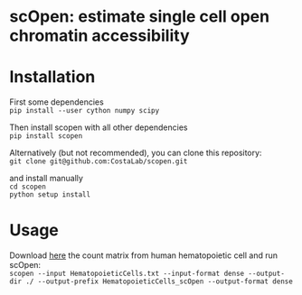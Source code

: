 # scOpen: estimate single cell open chromatin accessibility

# Installation
First some dependencies \
`pip install --user cython numpy scipy`

Then install scopen with all other dependencies \
`pip install scopen`

Alternatively (but not recommended), you can clone this repository: \
`git clone git@github.com:CostaLab/scopen.git`

and install manually \
`cd scopen` \
`python setup install`

# Usage
Download [here](https://costalab.ukaachen.de/open_data/scOpen/HematopoieticCells.txt) the count matrix from human 
hematopoietic cell and run scOpen: \
`scopen --input HematopoieticCells.txt --input-format dense --output-dir ./ --output-prefix HematopoieticCells_scOpen --output-format dense`

